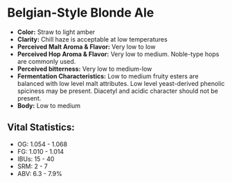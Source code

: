 # Belgian-Style Blonde Ale

- **Color:** Straw to light amber
- **Clarity:** Chill haze is acceptable at low temperatures
- **Perceived Malt Aroma & Flavor:** Very low to low
- **Perceived Hop Aroma & Flavor:** Very low to medium. Noble-type hops are commonly used.
- **Perceived bitterness:** Very low to medium-low
- **Fermentation Characteristics:** Low to medium fruity esters are balanced with low level malt attributes. Low level yeast-derived phenolic spiciness may be present. Diacetyl and acidic character should not be present.
- **Body:** Low to medium

## Vital Statistics:

- OG: 1.054 - 1.068
- FG: 1.010 - 1.014
- IBUs: 15 - 40
- SRM: 2 - 7
- ABV: 6.3 - 7.9% 
